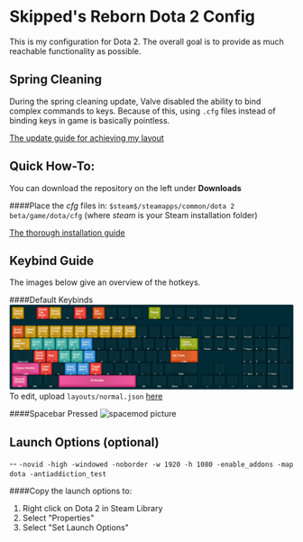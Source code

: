 Skipped's Reborn Dota 2 Config
==
This is my configuration for Dota 2. The overall goal is to provide as much reachable functionality as possible.

Spring Cleaning
--
During the spring cleaning update, Valve disabled the ability to bind complex commands to keys. Because of this, using `.cfg` files instead of binding keys in game is basically pointless.

[The update guide for achieving my layout](springcleaning.md)

Quick How-To:
--
You can download the repository on the left under **Downloads**

####Place the *cfg* files in:
`$steam$/steamapps/common/dota 2 beta/game/dota/cfg`
(where $steam$ is your Steam installation folder)

[The thorough installation guide](installation.md)

Keybind Guide
--
The images below give an overview of the hotkeys.

####Default Keybinds
![keybind picture](layouts/normal.png) To edit, upload `layouts/normal.json` [here](http://keyboard-layout-editor.com)

####Spacebar Pressed
![spacemod picture](http://puu.sh/bz6eJ/a3bdb77f98.png)

## Launch Options (optional)
--
`-novid -high -windowed -noborder -w 1920 -h 1080 -enable_addons -map dota -antiaddiction_test`

####Copy the launch options to:
1. Right click on Dota 2 in Steam Library
2. Select "Properties"
3. Select "Set Launch Options"

